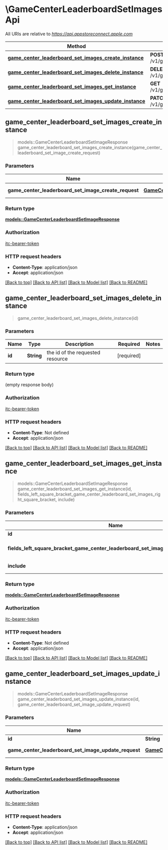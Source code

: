 # \GameCenterLeaderboardSetImagesApi

All URIs are relative to *https://api.appstoreconnect.apple.com*

Method | HTTP request | Description
------------- | ------------- | -------------
[**game_center_leaderboard_set_images_create_instance**](GameCenterLeaderboardSetImagesApi.md#game_center_leaderboard_set_images_create_instance) | **POST** /v1/gameCenterLeaderboardSetImages | 
[**game_center_leaderboard_set_images_delete_instance**](GameCenterLeaderboardSetImagesApi.md#game_center_leaderboard_set_images_delete_instance) | **DELETE** /v1/gameCenterLeaderboardSetImages/{id} | 
[**game_center_leaderboard_set_images_get_instance**](GameCenterLeaderboardSetImagesApi.md#game_center_leaderboard_set_images_get_instance) | **GET** /v1/gameCenterLeaderboardSetImages/{id} | 
[**game_center_leaderboard_set_images_update_instance**](GameCenterLeaderboardSetImagesApi.md#game_center_leaderboard_set_images_update_instance) | **PATCH** /v1/gameCenterLeaderboardSetImages/{id} | 



## game_center_leaderboard_set_images_create_instance

> models::GameCenterLeaderboardSetImageResponse game_center_leaderboard_set_images_create_instance(game_center_leaderboard_set_image_create_request)


### Parameters


Name | Type | Description  | Required | Notes
------------- | ------------- | ------------- | ------------- | -------------
**game_center_leaderboard_set_image_create_request** | [**GameCenterLeaderboardSetImageCreateRequest**](GameCenterLeaderboardSetImageCreateRequest.md) | GameCenterLeaderboardSetImage representation | [required] |

### Return type

[**models::GameCenterLeaderboardSetImageResponse**](GameCenterLeaderboardSetImageResponse.md)

### Authorization

[itc-bearer-token](../README.md#itc-bearer-token)

### HTTP request headers

- **Content-Type**: application/json
- **Accept**: application/json

[[Back to top]](#) [[Back to API list]](../README.md#documentation-for-api-endpoints) [[Back to Model list]](../README.md#documentation-for-models) [[Back to README]](../README.md)


## game_center_leaderboard_set_images_delete_instance

> game_center_leaderboard_set_images_delete_instance(id)


### Parameters


Name | Type | Description  | Required | Notes
------------- | ------------- | ------------- | ------------- | -------------
**id** | **String** | the id of the requested resource | [required] |

### Return type

 (empty response body)

### Authorization

[itc-bearer-token](../README.md#itc-bearer-token)

### HTTP request headers

- **Content-Type**: Not defined
- **Accept**: application/json

[[Back to top]](#) [[Back to API list]](../README.md#documentation-for-api-endpoints) [[Back to Model list]](../README.md#documentation-for-models) [[Back to README]](../README.md)


## game_center_leaderboard_set_images_get_instance

> models::GameCenterLeaderboardSetImageResponse game_center_leaderboard_set_images_get_instance(id, fields_left_square_bracket_game_center_leaderboard_set_images_right_square_bracket, include)


### Parameters


Name | Type | Description  | Required | Notes
------------- | ------------- | ------------- | ------------- | -------------
**id** | **String** | the id of the requested resource | [required] |
**fields_left_square_bracket_game_center_leaderboard_set_images_right_square_bracket** | Option<[**Vec<String>**](String.md)> | the fields to include for returned resources of type gameCenterLeaderboardSetImages |  |
**include** | Option<[**Vec<String>**](String.md)> | comma-separated list of relationships to include |  |

### Return type

[**models::GameCenterLeaderboardSetImageResponse**](GameCenterLeaderboardSetImageResponse.md)

### Authorization

[itc-bearer-token](../README.md#itc-bearer-token)

### HTTP request headers

- **Content-Type**: Not defined
- **Accept**: application/json

[[Back to top]](#) [[Back to API list]](../README.md#documentation-for-api-endpoints) [[Back to Model list]](../README.md#documentation-for-models) [[Back to README]](../README.md)


## game_center_leaderboard_set_images_update_instance

> models::GameCenterLeaderboardSetImageResponse game_center_leaderboard_set_images_update_instance(id, game_center_leaderboard_set_image_update_request)


### Parameters


Name | Type | Description  | Required | Notes
------------- | ------------- | ------------- | ------------- | -------------
**id** | **String** | the id of the requested resource | [required] |
**game_center_leaderboard_set_image_update_request** | [**GameCenterLeaderboardSetImageUpdateRequest**](GameCenterLeaderboardSetImageUpdateRequest.md) | GameCenterLeaderboardSetImage representation | [required] |

### Return type

[**models::GameCenterLeaderboardSetImageResponse**](GameCenterLeaderboardSetImageResponse.md)

### Authorization

[itc-bearer-token](../README.md#itc-bearer-token)

### HTTP request headers

- **Content-Type**: application/json
- **Accept**: application/json

[[Back to top]](#) [[Back to API list]](../README.md#documentation-for-api-endpoints) [[Back to Model list]](../README.md#documentation-for-models) [[Back to README]](../README.md)

